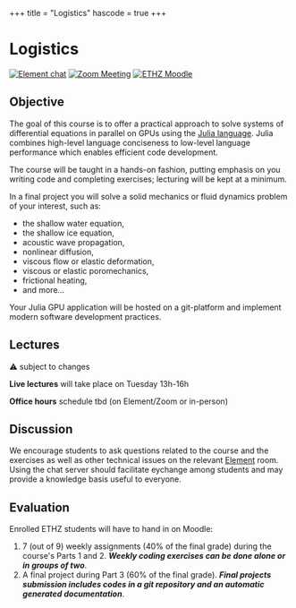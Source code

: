 +++
title = "Logistics"
hascode = true
+++

# Logistics

[![Element chat](/assets/element_chat.svg#badge)](https://chat.ethz.ch)
[![Zoom Meeting](/assets/zoom_logo.svg#badge)](https://ethz.zoom.us)
[![ETHZ Moodle](/assets/moodle.png#badge)](https://moodle-app2.let.ethz.ch)

## Objective
The goal of this course is to offer a practical approach to solve systems of differential equations in parallel on GPUs using the [Julia language](http://www.julialang.org/). Julia combines high-level language conciseness to low-level language performance which enables efficient code development. 

The course will be taught in a hands-on fashion, putting emphasis on you writing code and completing exercises; lecturing will be kept at a minimum.

In a final project you will solve a solid mechanics or fluid dynamics problem of your interest, such as:
- the shallow water equation,
- the shallow ice equation,
- acoustic wave propagation,
- nonlinear diffusion,
- viscous flow or elastic deformation,
- viscous or elastic poromechanics,
- frictional heating,
- and more...

Your Julia GPU application will be hosted on a git-platform and implement modern software development practices.

## Lectures

⚠️ subject to changes

**Live lectures** will take place on Tuesday 13h-16h

**Office hours** schedule tbd (on Element/Zoom or in-person)

## Discussion
We encourage students to ask questions related to the course and the exercises as well as other technical issues on the relevant [Element](https://chat.ethz.ch) room. Using the chat server should facilitate eychange among students and may provide a knowledge basis useful to everyone.

## Evaluation
Enrolled ETHZ students will have to hand in on Moodle:
1. 7 (out of 9) weekly assignments (40% of the final grade) during the course's Parts 1 and 2. _**Weekly coding exercises can be done alone or in groups of two**_.
2. A final project during Part 3 (60% of the final grade). _**Final projects submission includes codes in a git repository and an automatic generated documentation**_.
